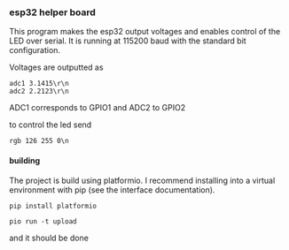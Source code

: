 ### esp32 helper board
This program makes the esp32 output voltages and enables control of the LED over serial. It is running at 115200 baud with the standard bit configuration.

Voltages are outputted as
```
adc1 3.1415\r\n
adc2 2.2123\r\n
```

ADC1 corresponds to GPIO1 and ADC2 to GPIO2

to control the led send

`rgb 126 255 0\n`


#### building
The project is build using platformio. I recommend installing into a virtual environment with pip (see the interface documentation).

`pip install platformio`

`pio run -t upload`

and it should be done